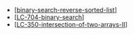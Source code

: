 - [[binary-search-reverse-sorted-list]]
- [[LC-704-binary-search]]
- [[LC-350-intersection-of-two-arrays-II]]


[//begin]: # "Autogenerated link references for markdown compatibility"
[binary-search-reverse-sorted-list]: ../algos/searches/binary-search-reverse-sorted-list "binary-search-reverse-sorted-list"
[LC-704-binary-search]: ../algos/searches/LC-704-binary-search "LC-704-binary-search"
[LC-350-intersection-of-two-arrays-II]: <../data structures/arrays_strings_hashes/competitive/LC-350-intersection-of-two-arrays-II> "LC-350-intersection-of-two-arrays-II"
[//end]: # "Autogenerated link references"